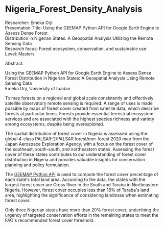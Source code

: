 # Nigeria_Forest_Density_Analysis


Researcher:  Emeka Orji<br>
Presentation Title: Using the GEEMAP Python API for Google Earth Engine to Assess Dense Forest<br>
Distribution in Nigerian States: A Geospatial Analysis Utilizing the Remote Sensing Data<br>
Research focus: Forest ecosystem, conservation, and sustainable use<br>
Level: Masters


Abstract:


Using the GEEMAP Python API for Google Earth Engine to Assess Dense Forest Distribution in Nigerian States: A Geospatial Analysis Using Remote Sensing Data<br>
Emeka Orji, University of Ibadan


To map forests on a regional and global scale consistently and effectively satellite observatory remote sensing is required. A range of uses is made possible by maps of forest cover created from satellite data, which describe forests at particular times. Forests provide essential terrestrial ecosystem services and are associated with the highest species richness and variety among ecosystems, despite being overexploited.


The spatial distribution of forest cover in Nigeria is assessed using the global 4-class PALSAR-2/PALSAR forest/non-forest 2020 map from the Japan Aerospace Exploration Agency, with a focus on the forest cover of the southeast, south-south, and northeastern states. Assessing the forest cover of these states contributes to our understanding of forest cover distribution in Nigeria and provides valuable insights for conservation planning and policy formulation.


The [GEEMAP Python API](analysis_script/nigeria_forest_cover_analysis_img.ipynb) is used to compute the forest cover percentage of each state's total land area. According to the data, the states with the largest forest cover are Cross River in the South and Taraba in Northeastern Nigeria. However, forest cover occupies less than 18% of Taraba's land area, highlighting the significance of considering landmass when estimating forest cover.


Only three Nigerian states have more than 20% forest cover, underlining the urgency of targeted conservation efforts in the remaining states to meet the FAO's recommended forest cover threshold.